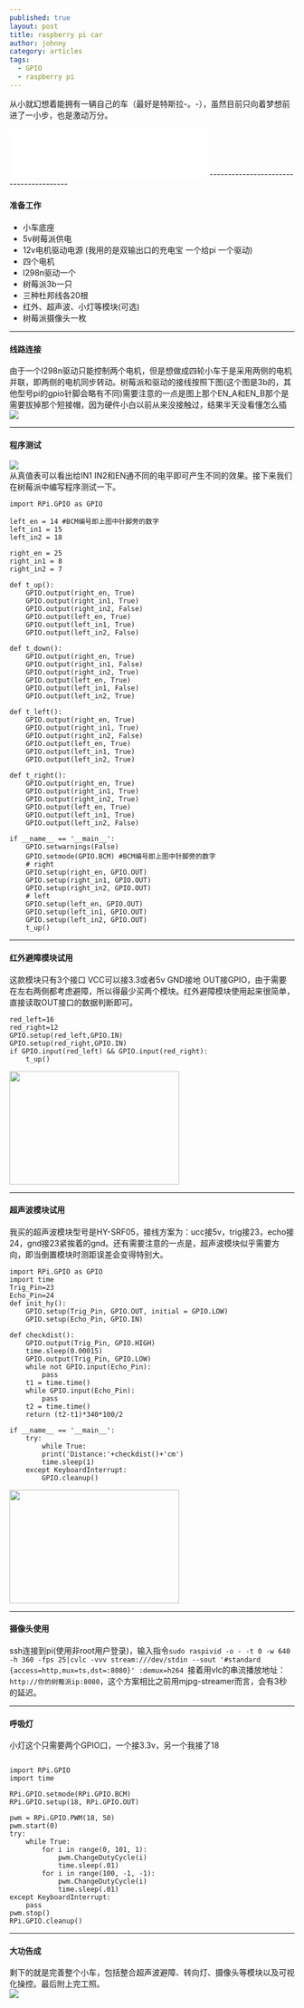 ```yaml
---
published: true
layout: post
title: raspberry pi car
author: johnny
category: articles
tags:
  - GPIO
  - raspberry pi
---
```


从小就幻想着能拥有一辆自己的车（最好是特斯拉-。-），虽然目前只向着梦想前进了一小步，也是激动万分。  
<!-- more -->
<iframe frameborder="no" border="0" marginwidth="0" marginheight="0" width="350" height="86" src="//music.163.com/outchain/player?type=2&id=29816791&auto=0&height=66"></iframe>
---------------------------------------  


#### 准备工作  

- 小车底座
- 5v树莓派供电
- 12v电机驱动电源 (我用的是双输出口的充电宝 一个给pi 一个驱动)
- 四个电机
- l298n驱动一个
- 树莓派3b一只
- 三种杜邦线各20根
- 红外、超声波、小灯等模块(可选)
- 树莓派摄像头一枚

---------------------------------------  

#### 线路连接

由于一个l298n驱动只能控制两个电机，但是想做成四轮小车于是采用两侧的电机并联，即两侧的电机同步转动。树莓派和驱动的接线按照下图(这个图是3b的，其他型号pi的gpio针脚会略有不同)需要注意的一点是图上那个EN_A和EN_B那个是需要拔掉那个短接帽，因为硬件小白以前从来没接触过，结果半天没看懂怎么插  
![](/images/raspberry_car_gpio.png)

---------------------------------------  

#### 程序测试  

![](/images/raspberry_car_l298n.png)  
从真值表可以看出给IN1 IN2和EN通不同的电平即可产生不同的效果。接下来我们在树莓派中编写程序测试一下。
```  
import RPi.GPIO as GPIO

left_en = 14 #BCM编号即上图中针脚旁的数字
left_in1 = 15
left_in2 = 18

right_en = 25
right_in1 = 8
right_in2 = 7

def t_up():
    GPIO.output(right_en, True)
    GPIO.output(right_in1, True)
    GPIO.output(right_in2, False)
    GPIO.output(left_en, True)
    GPIO.output(left_in1, True)
    GPIO.output(left_in2, False)

def t_down():
    GPIO.output(right_en, True)
    GPIO.output(right_in1, False)
    GPIO.output(right_in2, True)
    GPIO.output(left_en, True)
    GPIO.output(left_in1, False)
    GPIO.output(left_in2, True)

def t_left():
    GPIO.output(right_en, True)
    GPIO.output(right_in1, True)
    GPIO.output(right_in2, False)
    GPIO.output(left_en, True)
    GPIO.output(left_in1, True)
    GPIO.output(left_in2, True)

def t_right():
    GPIO.output(right_en, True)
    GPIO.output(right_in1, True)
    GPIO.output(right_in2, True)
    GPIO.output(left_en, True)
    GPIO.output(left_in1, True)
    GPIO.output(left_in2, False)

if __name__ == '__main__':
	GPIO.setwarnings(False)
	GPIO.setmode(GPIO.BCM) #BCM编号即上图中针脚旁的数字
	# right
	GPIO.setup(right_en, GPIO.OUT)
	GPIO.setup(right_in1, GPIO.OUT)
	GPIO.setup(right_in2, GPIO.OUT)
	# left
	GPIO.setup(left_en, GPIO.OUT)
	GPIO.setup(left_in1, GPIO.OUT)
	GPIO.setup(left_in2, GPIO.OUT)
	t_up()
```  

--------------------------------------- 

#### 红外避障模块试用  
这款模块只有3个接口 VCC可以接3.3或者5v GND接地 OUT接GPIO，由于需要在左右两侧都考虑避障，所以得最少买两个模块。红外避障模块使用起来很简单，直接读取OUT接口的数据判断即可。
```  
red_left=16
red_right=12
GPIO.setup(red_left,GPIO.IN)
GPIO.setup(red_right,GPIO.IN)
if GPIO.input(red_left) && GPIO.input(red_right):
	t_up()
```
<!--![](/images/raspberry_car_red.png)-->
<img src="/images/raspberry_car_red.png" width = "300" height = "200">  

--------------------------------------- 

#### 超声波模块试用  

我买的超声波模块型号是HY-SRF05，接线方案为：ucc接5v，trig接23，echo接24，gnd接23紧挨着的gnd。还有需要注意的一点是，超声波模块似乎需要方向，即当倒置模块时测距误差会变得特别大。
```  
import RPi.GPIO as GPIO
import time
Trig_Pin=23
Echo_Pin=24
def init_hy():
	GPIO.setup(Trig_Pin, GPIO.OUT, initial = GPIO.LOW)
	GPIO.setup(Echo_Pin, GPIO.IN)

def checkdist():
	GPIO.output(Trig_Pin, GPIO.HIGH)
    time.sleep(0.00015)
    GPIO.output(Trig_Pin, GPIO.LOW)
    while not GPIO.input(Echo_Pin):
        pass
    t1 = time.time()
    while GPIO.input(Echo_Pin):
        pass
    t2 = time.time()
    return (t2-t1)*340*100/2

if __name__ == '__main__':
	try:
   		while True:
        print('Distance:'+checkdist()+'cm')
        time.sleep(1)
	except KeyboardInterrupt:
    	GPIO.cleanup()
```  
<!--![](/images/raspberry_car_hy.png)-->
<img src="/images/raspberry_car_hy.png" width = "300" height = "200">  

---------------------------------------  

#### 摄像头使用  

ssh连接到pi(使用非root用户登录)，输入指令``` sudo raspivid -o - -t 0 -w 640 -h 360 -fps 25|cvlc -vvv stream:///dev/stdin --sout '#standard {access=http,mux=ts,dst=:8080}' :demux=h264  ```接着用vlc的串流播放地址：```http://你的树莓派ip:8080```，这个方案相比之前用mjpg-streamer而言，会有3秒的延迟。

---------------------------------------  

#### 呼吸灯  

小灯这个只需要两个GPIO口，一个接3.3v，另一个我接了18
```  

import RPi.GPIO
import time

RPi.GPIO.setmode(RPi.GPIO.BCM)
RPi.GPIO.setup(18, RPi.GPIO.OUT)

pwm = RPi.GPIO.PWM(18, 50)
pwm.start(0)
try:
    while True:
        for i in range(0, 101, 1):
            pwm.ChangeDutyCycle(i)
            time.sleep(.01)
        for i in range(100, -1, -1):
            pwm.ChangeDutyCycle(i)
            time.sleep(.01)
except KeyboardInterrupt:
    pass
pwm.stop()
RPi.GPIO.cleanup()
```
---------------------------------------  

#### 大功告成  

剩下的就是完善整个小车，包括整合超声波避障、转向灯、摄像头等模块以及可视化操控。最后附上完工照。  
![](/images/raspberry_car_fin.jpg)
